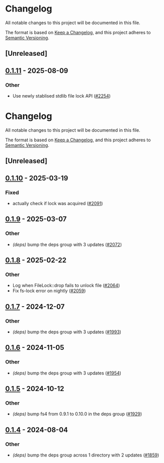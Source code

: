 # Changelog

All notable changes to this project will be documented in this file.

The format is based on [Keep a Changelog](https://keepachangelog.com/en/1.0.0/),
and this project adheres to [Semantic Versioning](https://semver.org/spec/v2.0.0.html).

## [Unreleased]

## [0.1.11](https://github.com/cargo-bins/cargo-binstall/compare/fs-lock-v0.1.10...fs-lock-v0.1.11) - 2025-08-09

### Other

- Use newly stablised stdlib file lock API ([#2254](https://github.com/cargo-bins/cargo-binstall/pull/2254))
# Changelog
All notable changes to this project will be documented in this file.

The format is based on [Keep a Changelog](https://keepachangelog.com/en/1.0.0/),
and this project adheres to [Semantic Versioning](https://semver.org/spec/v2.0.0.html).

## [Unreleased]

## [0.1.10](https://github.com/cargo-bins/cargo-binstall/compare/fs-lock-v0.1.9...fs-lock-v0.1.10) - 2025-03-19

### Fixed

- actually check if lock was acquired ([#2091](https://github.com/cargo-bins/cargo-binstall/pull/2091))

## [0.1.9](https://github.com/cargo-bins/cargo-binstall/compare/fs-lock-v0.1.8...fs-lock-v0.1.9) - 2025-03-07

### Other

- *(deps)* bump the deps group with 3 updates ([#2072](https://github.com/cargo-bins/cargo-binstall/pull/2072))

## [0.1.8](https://github.com/cargo-bins/cargo-binstall/compare/fs-lock-v0.1.7...fs-lock-v0.1.8) - 2025-02-22

### Other

- Log when FileLock::drop fails to unlock file ([#2064](https://github.com/cargo-bins/cargo-binstall/pull/2064))
- Fix fs-lock error on nightly ([#2059](https://github.com/cargo-bins/cargo-binstall/pull/2059))

## [0.1.7](https://github.com/cargo-bins/cargo-binstall/compare/fs-lock-v0.1.6...fs-lock-v0.1.7) - 2024-12-07

### Other

- *(deps)* bump the deps group with 3 updates ([#1993](https://github.com/cargo-bins/cargo-binstall/pull/1993))

## [0.1.6](https://github.com/cargo-bins/cargo-binstall/compare/fs-lock-v0.1.5...fs-lock-v0.1.6) - 2024-11-05

### Other

- *(deps)* bump the deps group with 3 updates ([#1954](https://github.com/cargo-bins/cargo-binstall/pull/1954))

## [0.1.5](https://github.com/cargo-bins/cargo-binstall/compare/fs-lock-v0.1.4...fs-lock-v0.1.5) - 2024-10-12

### Other

- *(deps)* bump fs4 from 0.9.1 to 0.10.0 in the deps group ([#1929](https://github.com/cargo-bins/cargo-binstall/pull/1929))

## [0.1.4](https://github.com/cargo-bins/cargo-binstall/compare/fs-lock-v0.1.3...fs-lock-v0.1.4) - 2024-08-04

### Other
- *(deps)* bump the deps group across 1 directory with 2 updates ([#1859](https://github.com/cargo-bins/cargo-binstall/pull/1859))
